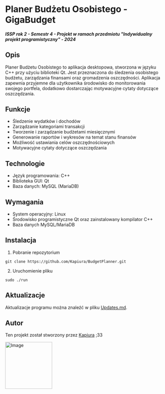 # Planer Budżetu Osobistego - GigaBudget
##### ISSP rok 2 - Semestr 4 - Projekt w ramach przedmiotu "Indywidualny projekt programistyczny" - 2024

## Opis

Planer Budżetu Osobistego to aplikacja desktopowa, stworzona w języku C++ przy użyciu biblioteki Qt. Jest przeznaczona do śledzenia osobistego budżetu, zarządzania finansami oraz gromadzenia oszczędności. Aplikacja zapewnia przyjemne dla użytkownika środowisko do monitorowania swojego portfela, dodatkowo dostarczając motywacyjne cytaty dotyczące oszczędzania.

## Funkcje

- Śledzenie wydatków i dochodów
- Zarządzanie kategoriami transakcji
- Tworzenie i zarządzanie budżetami miesięcznymi
- Generowanie raportów i wykresów na temat stanu finansów
- Możliwość ustawiania celów oszczędnościowych
- Motywacyjne cytaty dotyczące oszczędzania

## Technologie

- Język programowania: C++
- Biblioteka GUI: Qt
- Baza danych: MySQL (MariaDB)

## Wymagania

- System operacyjny: Linux
- Środowisko programistyczne Qt oraz zainstalowany kompilator C++
- Baza danych MySQL/MariaDB

## Instalacja

1. Pobranie repozytorium
```
git clone https://github.com/Kapiura/BudgetPlanner.git
```
2. Uruchomienie pliku 
```
sudo ./run
```

## Aktualizacje

Aktualizacje programu można znaleźć w pliku [Updates.md](Updates.md).

## Autor

Ten projekt został stworzony przez [Kapiura](https://github.com/Kapiura/) ;33

<img src="https://img-09.stickers.cloud/packs/88472377-b658-4926-adc7-2829da602644/webp/e4c2e9e9-5fa2-4e4c-bfa4-f2aba6fe4827.webp" alt="Image" height="150">


